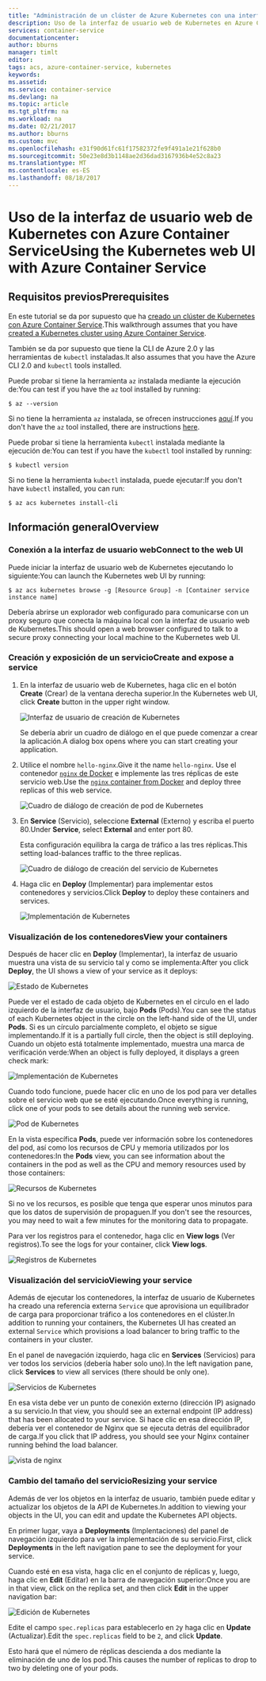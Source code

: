 ```yaml
---
title: "Administración de un clúster de Azure Kubernetes con una interfaz de usuario web | Microsoft Docs"
description: Uso de la interfaz de usuario web de Kubernetes en Azure Container Service
services: container-service
documentationcenter: 
author: bburns
manager: timlt
editor: 
tags: acs, azure-container-service, kubernetes
keywords: 
ms.assetid: 
ms.service: container-service
ms.devlang: na
ms.topic: article
ms.tgt_pltfrm: na
ms.workload: na
ms.date: 02/21/2017
ms.author: bburns
ms.custom: mvc
ms.openlocfilehash: e31f90d61fc61f17582372fe9f491a1e21f628b0
ms.sourcegitcommit: 50e23e8d3b1148ae2d36dad3167936b4e52c8a23
ms.translationtype: MT
ms.contentlocale: es-ES
ms.lasthandoff: 08/18/2017
---
```

# <a name="using-the-kubernetes-web-ui-with-azure-container-service"></a><span data-ttu-id="941fd-103">Uso de la interfaz de usuario web de Kubernetes con Azure Container Service</span><span class="sxs-lookup"><span data-stu-id="941fd-103">Using the Kubernetes web UI with Azure Container Service</span></span>

## <a name="prerequisites"></a><span data-ttu-id="941fd-104">Requisitos previos</span><span class="sxs-lookup"><span data-stu-id="941fd-104">Prerequisites</span></span>
<span data-ttu-id="941fd-105">En este tutorial se da por supuesto que ha [creado un clúster de Kubernetes con Azure Container Service](container-service-kubernetes-walkthrough.md).</span><span class="sxs-lookup"><span data-stu-id="941fd-105">This walkthrough assumes that you have [created a Kubernetes cluster using Azure Container Service](container-service-kubernetes-walkthrough.md).</span></span>


<span data-ttu-id="941fd-106">También se da por supuesto que tiene la CLI de Azure 2.0 y las herramientas de `kubectl` instaladas.</span><span class="sxs-lookup"><span data-stu-id="941fd-106">It also assumes that you have the Azure CLI 2.0 and `kubectl` tools installed.</span></span>

<span data-ttu-id="941fd-107">Puede probar si tiene la herramienta `az` instalada mediante la ejecución de:</span><span class="sxs-lookup"><span data-stu-id="941fd-107">You can test if you have the `az` tool installed by running:</span></span>

```console
$ az --version
```

<span data-ttu-id="941fd-108">Si no tiene la herramienta `az` instalada, se ofrecen instrucciones [aquí](https://github.com/azure/azure-cli#installation).</span><span class="sxs-lookup"><span data-stu-id="941fd-108">If you don't have the `az` tool installed, there are instructions [here](https://github.com/azure/azure-cli#installation).</span></span>

<span data-ttu-id="941fd-109">Puede probar si tiene la herramienta `kubectl` instalada mediante la ejecución de:</span><span class="sxs-lookup"><span data-stu-id="941fd-109">You can test if you have the `kubectl` tool installed by running:</span></span>

```console
$ kubectl version
```

<span data-ttu-id="941fd-110">Si no tiene la herramienta `kubectl` instalada, puede ejecutar:</span><span class="sxs-lookup"><span data-stu-id="941fd-110">If you don't have `kubectl` installed, you can run:</span></span>

```console
$ az acs kubernetes install-cli
```

## <a name="overview"></a><span data-ttu-id="941fd-111">Información general</span><span class="sxs-lookup"><span data-stu-id="941fd-111">Overview</span></span>

### <a name="connect-to-the-web-ui"></a><span data-ttu-id="941fd-112">Conexión a la interfaz de usuario web</span><span class="sxs-lookup"><span data-stu-id="941fd-112">Connect to the web UI</span></span>
<span data-ttu-id="941fd-113">Puede iniciar la interfaz de usuario web de Kubernetes ejecutando lo siguiente:</span><span class="sxs-lookup"><span data-stu-id="941fd-113">You can launch the Kubernetes web UI by running:</span></span>

```console
$ az acs kubernetes browse -g [Resource Group] -n [Container service instance name]
```

<span data-ttu-id="941fd-114">Debería abrirse un explorador web configurado para comunicarse con un proxy seguro que conecta la máquina local con la interfaz de usuario web de Kubernetes.</span><span class="sxs-lookup"><span data-stu-id="941fd-114">This should open a web browser configured to talk to a secure proxy connecting your local machine to the Kubernetes web UI.</span></span>

### <a name="create-and-expose-a-service"></a><span data-ttu-id="941fd-115">Creación y exposición de un servicio</span><span class="sxs-lookup"><span data-stu-id="941fd-115">Create and expose a service</span></span>
1. <span data-ttu-id="941fd-116">En la interfaz de usuario web de Kubernetes, haga clic en el botón **Create** (Crear) de la ventana derecha superior.</span><span class="sxs-lookup"><span data-stu-id="941fd-116">In the Kubernetes web UI, click **Create** button in the upper right window.</span></span>

    ![Interfaz de usuario de creación de Kubernetes](./media/container-service-kubernetes-ui/create.png)

    <span data-ttu-id="941fd-118">Se debería abrir un cuadro de diálogo en el que puede comenzar a crear la aplicación.</span><span class="sxs-lookup"><span data-stu-id="941fd-118">A dialog box opens where you can start creating your application.</span></span>

2. <span data-ttu-id="941fd-119">Utilice el nombre `hello-nginx`.</span><span class="sxs-lookup"><span data-stu-id="941fd-119">Give it the name `hello-nginx`.</span></span> <span data-ttu-id="941fd-120">Use el contenedor [ `nginx` de Docker](https://hub.docker.com/_/nginx/) e implemente las tres réplicas de este servicio web.</span><span class="sxs-lookup"><span data-stu-id="941fd-120">Use the [`nginx` container from Docker](https://hub.docker.com/_/nginx/) and deploy three replicas of this web service.</span></span>

    ![Cuadro de diálogo de creación de pod de Kubernetes](./media/container-service-kubernetes-ui/nginx.png)

3. <span data-ttu-id="941fd-122">En **Service** (Servicio), seleccione **External** (Externo) y escriba el puerto 80.</span><span class="sxs-lookup"><span data-stu-id="941fd-122">Under **Service**, select **External** and enter port 80.</span></span>

    <span data-ttu-id="941fd-123">Esta configuración equilibra la carga de tráfico a las tres réplicas.</span><span class="sxs-lookup"><span data-stu-id="941fd-123">This setting load-balances traffic to the three replicas.</span></span>

    ![Cuadro de diálogo de creación del servicio de Kubernetes](./media/container-service-kubernetes-ui/service.png)

4. <span data-ttu-id="941fd-125">Haga clic en **Deploy** (Implementar) para implementar estos contenedores y servicios.</span><span class="sxs-lookup"><span data-stu-id="941fd-125">Click **Deploy** to deploy these containers and services.</span></span>

    ![Implementación de Kubernetes](./media/container-service-kubernetes-ui/deploy.png)

### <a name="view-your-containers"></a><span data-ttu-id="941fd-127">Visualización de los contenedores</span><span class="sxs-lookup"><span data-stu-id="941fd-127">View your containers</span></span>
<span data-ttu-id="941fd-128">Después de hacer clic en **Deploy** (Implementar), la interfaz de usuario muestra una vista de su servicio tal y como se implementa:</span><span class="sxs-lookup"><span data-stu-id="941fd-128">After you click **Deploy**, the UI shows a view of your service as it deploys:</span></span>

![Estado de Kubernetes](./media/container-service-kubernetes-ui/status.png)

<span data-ttu-id="941fd-130">Puede ver el estado de cada objeto de Kubernetes en el círculo en el lado izquierdo de la interfaz de usuario, bajo **Pods** (Pods).</span><span class="sxs-lookup"><span data-stu-id="941fd-130">You can see the status of each Kubernetes object in the circle on the left-hand side of the UI, under **Pods**.</span></span> <span data-ttu-id="941fd-131">Si es un círculo parcialmente completo, el objeto se sigue implementando.</span><span class="sxs-lookup"><span data-stu-id="941fd-131">If it is a partially full circle, then the object is still deploying.</span></span> <span data-ttu-id="941fd-132">Cuando un objeto está totalmente implementado, muestra una marca de verificación verde:</span><span class="sxs-lookup"><span data-stu-id="941fd-132">When an object is fully deployed, it displays a green check mark:</span></span>

![Implementación de Kubernetes](./media/container-service-kubernetes-ui/deployed.png)

<span data-ttu-id="941fd-134">Cuando todo funcione, puede hacer clic en uno de los pod para ver detalles sobre el servicio web que se esté ejecutando.</span><span class="sxs-lookup"><span data-stu-id="941fd-134">Once everything is running, click one of your pods to see details about the running web service.</span></span>

![Pod de Kubernetes](./media/container-service-kubernetes-ui/pods.png)

<span data-ttu-id="941fd-136">En la vista específica **Pods**, puede ver información sobre los contenedores del pod, así como los recursos de CPU y memoria utilizados por los contenedores:</span><span class="sxs-lookup"><span data-stu-id="941fd-136">In the **Pods** view, you can see information about the containers in the pod as well as the CPU and memory resources used by those containers:</span></span>

![Recursos de Kubernetes](./media/container-service-kubernetes-ui/resources.png)

<span data-ttu-id="941fd-138">Si no ve los recursos, es posible que tenga que esperar unos minutos para que los datos de supervisión de propaguen.</span><span class="sxs-lookup"><span data-stu-id="941fd-138">If you don't see the resources, you may need to wait a few minutes for the monitoring data to propagate.</span></span>

<span data-ttu-id="941fd-139">Para ver los registros para el contenedor, haga clic en **View logs** (Ver registros).</span><span class="sxs-lookup"><span data-stu-id="941fd-139">To see the logs for your container, click **View logs**.</span></span>

![Registros de Kubernetes](./media/container-service-kubernetes-ui/logs.png)

### <a name="viewing-your-service"></a><span data-ttu-id="941fd-141">Visualización del servicio</span><span class="sxs-lookup"><span data-stu-id="941fd-141">Viewing your service</span></span>
<span data-ttu-id="941fd-142">Además de ejecutar los contenedores, la interfaz de usuario de Kubernetes ha creado una referencia externa `Service` que aprovisiona un equilibrador de carga para proporcionar tráfico a los contenedores en el clúster.</span><span class="sxs-lookup"><span data-stu-id="941fd-142">In addition to running your containers, the Kubernetes UI has created an external `Service` which provisions a load balancer to bring traffic to the containers in your cluster.</span></span>

<span data-ttu-id="941fd-143">En el panel de navegación izquierdo, haga clic en **Services** (Servicios) para ver todos los servicios (debería haber solo uno).</span><span class="sxs-lookup"><span data-stu-id="941fd-143">In the left navigation pane, click **Services** to view all services (there should be only one).</span></span>

![Servicios de Kubernetes](./media/container-service-kubernetes-ui/service-deployed.png)

<span data-ttu-id="941fd-145">En esa vista debe ver un punto de conexión externo (dirección IP) asignado a su servicio.</span><span class="sxs-lookup"><span data-stu-id="941fd-145">In that view, you should see an external endpoint (IP address) that has been allocated to your service.</span></span>
<span data-ttu-id="941fd-146">Si hace clic en esa dirección IP, debería ver el contenedor de Nginx que se ejecuta detrás del equilibrador de carga.</span><span class="sxs-lookup"><span data-stu-id="941fd-146">If you click that IP address, you should see your Nginx container running behind the load balancer.</span></span>

![vista de nginx](./media/container-service-kubernetes-ui/nginx-page.png)

### <a name="resizing-your-service"></a><span data-ttu-id="941fd-148">Cambio del tamaño del servicio</span><span class="sxs-lookup"><span data-stu-id="941fd-148">Resizing your service</span></span>
<span data-ttu-id="941fd-149">Además de ver los objetos en la interfaz de usuario, también puede editar y actualizar los objetos de la API de Kubernetes.</span><span class="sxs-lookup"><span data-stu-id="941fd-149">In addition to viewing your objects in the UI, you can edit and update the Kubernetes API objects.</span></span>

<span data-ttu-id="941fd-150">En primer lugar, vaya a **Deployments** (Implentaciones) del panel de navegación izquierdo para ver la implementación de su servicio.</span><span class="sxs-lookup"><span data-stu-id="941fd-150">First, click **Deployments** in the left navigation pane to see the deployment for your service.</span></span>

<span data-ttu-id="941fd-151">Cuando esté en esa vista, haga clic en el conjunto de réplicas y, luego, haga clic en **Edit** (Editar) en la barra de navegación superior:</span><span class="sxs-lookup"><span data-stu-id="941fd-151">Once you are in that view, click on the replica set, and then click **Edit** in the upper navigation bar:</span></span>

![Edición de Kubernetes](./media/container-service-kubernetes-ui/edit.png)

<span data-ttu-id="941fd-153">Edite el campo `spec.replicas` para establecerlo en `2`y haga clic en **Update** (Actualizar).</span><span class="sxs-lookup"><span data-stu-id="941fd-153">Edit the `spec.replicas` field to be `2`, and click **Update**.</span></span>

<span data-ttu-id="941fd-154">Esto hará que el número de réplicas descienda a dos mediante la eliminación de uno de los pod.</span><span class="sxs-lookup"><span data-stu-id="941fd-154">This causes the number of replicas to drop to two by deleting one of your pods.</span></span>

 


